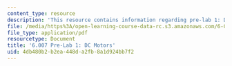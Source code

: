 ```yaml
---
content_type: resource
description: 'This resource contains information regarding pre-lab 1: DC motors.'
file: /media/https%3A/open-learning-course-data-rc.s3.amazonaws.com/6-007-electromagnetic-energy-from-motors-to-lasers-spring-2011/4db480b2b2ea448da2fb8a1d924bb7f2_MIT6_007S11_lab1_pre.pdf
file_type: application/pdf
resourcetype: Document
title: '6.007 Pre-Lab 1: DC Motors'
uid: 4db480b2-b2ea-448d-a2fb-8a1d924bb7f2
---
```

